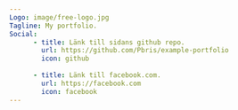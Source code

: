 ```yaml
---
Logo: image/free-logo.jpg
Tagline: My portfolio.
Social:
      - title: Länk till sidans github repo.
        url: https://github.com/Pbris/example-portfolio
        icon: github
        
      - title: Länk till facebook.com.
        url: https://facebook.com
        icon: facebook
---
```


